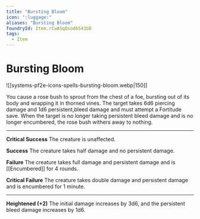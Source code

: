 ```yaml
---
title: "Bursting Bloom"
icon: ":luggage:"
aliases: "Bursting Bloom"
foundryId: Item.rCwASqQsodb541bD
tags:
  - Item
---
```


# Bursting Bloom
![[systems-pf2e-icons-spells-bursting-bloom.webp|150]]

You cause a rose bush to sprout from the chest of a foe, bursting out of its body and wrapping it in thorned vines. The target takes 6d6 piercing damage and 1d6 persistent,bleed damage and must attempt a Fortitude save. When the target is no longer taking persistent bleed damage and is no longer encumbered, the rose bush withers away to nothing.

* * *

**Critical Success** The creature is unaffected.

**Success** The creature takes half damage and no persistent damage.

**Failure** The creature takes full damage and persistent damage and is [[Encumbered]] for 4 rounds.

**Critical Failure** The creature takes double damage and persistent damage and is encumbered for 1 minute.

* * *

**Heightened (+2)** The initial damage increases by 3d6, and the persistent bleed damage increases by 1d6.
